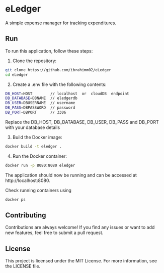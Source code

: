 # eLedger
A simple expense manager for tracking expenditures.

## Run

To run this application, follow these steps:

1. Clone the repository:

```sh
git clone https://github.com/ibrahimm02/eLedger
cd eLedger
```

2. Create a .env file with the following contents:

```sh
DB_HOST=HOST 		// localhost  or  cloudDB  endpoint
DB_DATABASE=DBNAME 	// eledgerdb
DB_USER=DBUSERNAME 	// username
DB_PASS=DBPASSWORD 	// password
DB_PORT=DBPORT 		// 3306
```
Replace the DB_HOST, DB_DATABASE, DB_USER, DB_PASS and DB_PORT with your database details

3. Build the Docker image:

```sh
docker build -t eledger .
```

4. Run the Docker container:

```sh
docker run -p 8080:8080 eledger
```

The application should now be running and can be accessed at http://localhost:8080.

Check running containers using 
```sh 
docker ps
```

## Contributing

Contributions are always welcome! If you find any issues or want to add new features, feel free to submit a pull request.

## License

This project is licensed under the MIT License. For more information, see the LICENSE file.


